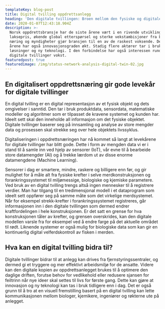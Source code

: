 ```yaml
---
templateKey: blog-post
title: Digital tvilling oppdrettsanlegg
heading: 'Den digitale tvillingen: Broen mellom den fysiske og digitale verden'
date: 2020-01-07T12:43:18.904Z
description: >-
  Norsk oppdrettsbransje har de siste årene vært i en rivende utvikling. Høy
  laksepris, økende global etterspørsel og sterke vekstambisjoner fra både
  næring og myndigheter gjør bransjen til en av de raskest voksende. De senere
  årene har også innovasjonsgraden økt. Stadig flere aktører tar i bruk digitale
  løsninger og ny teknologi. I den forbindelse har også interessen rundt
  digitale tvillinger vokst. 
featuredpost: true
featuredimage: /img/status-network-analysis-digital-twin-02.jpg
---
```

## En digitalisert oppdrettsnæring gir gode levekår for digitale tvillinger

En digital tvilling er en digital representasjon av et fysisk objekt og dets omgivelser i sanntid. Den tar i bruk produktdata, sensordata, matematiske modeller og algoritmer som er tilpasset de kravene systemet og kunden har. Ideelt sett skal den inneholde all informasjon om det fysiske objektet. Digitale tvillinger baserer seg på innsamling og analyse av store mengder data og prosessen skal strekke seg over hele objektets livssyklus.

Digitaliseringen i oppdrettsnæringen har nå kommet så langt at levekårene for digitale tvillinger har blitt gode. Dette i form av mengden data vi er i stand til å samle inn ved hjelp av sensorer (IoT), vår evne til å bearbeide store datamengder (AI) og å trekke lærdom ut av disse enorme datamengdene (Machine Learning).

Sensorer i dag er smartere, mindre, raskere og billigere enn før, og gir mulighet for å måle alt fra fysiske krefter i selve merdkonstruksjonen og forankringssystemet til miljømessige, biologiske og kjemiske parametere. Ved bruk av en digital tvilling trengs altså ingen mennesker til å registrere verdier. Man har tilgang til en tredimensjonal modell i et dataprogram som ideelt sett oppfører seg på samme måte som det virkelige merdsystemet.\
Når for eksempel strekk-krefter i forankringssystemet registreres, går informasjonen inn i den digitale tvillingen som dermed endrer kraftfordelingen i hele konstruksjonen. Er det satt en grense for hva konstruksjonen tåler av krefter, og grensen overskrides, kan den digitale modellen varsle fra for eksempel ved å endre farge på det aktuelle området til rødt. Liknende systemer er også mulig for biologiske data som kan gir en kontinuerlig digital velferdskontroll av fisken i merden.

## Hva kan en digital tvilling bidra til?

Digitale tvillinger bidrar til at anlegg kan drives fra fjernstyringssentraler, og dermed gi et tryggere og mer effektivt arbeidsmiljø for de ansatte. Videre kan den digitale kopien av oppdrettsanlegget brukes til å optimere den daglige driften, forutse behov for vedlikehold eller redusere sjansen for feiltrinn når nye ideer skal settes til livs for første gang. Dette kan gjøre at innovasjon og ny teknologi kan tas i bruk tidligere enn i dag. Det er også grunn til å tro at en visuell fremstilling basert på en digital tvilling kan lette kommunikasjonen mellom biologer, kjemikere, ingeniører og røkterne ute på anlegget.
